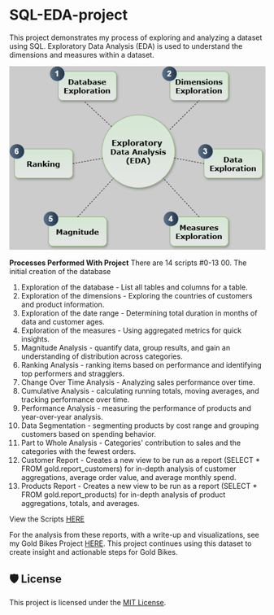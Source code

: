 # SQL-EDA-project

This project demonstrates my process of exploring and analyzing a dataset using SQL. Exploratory Data Analysis (EDA) is used to understand the dimensions and measures within a dataset. 

![alt text](https://github.com/nathandavis8/SQL-EDA-project/blob/main/EDA%20Diagram.drawio.png?raw=true)

**Processes Performed With Project**
There are 14 scripts #0-13
00. The initial creation of the database
01. Exploration of the database - List all tables and columns for a table.
02. Exploration of the dimensions - Exploring the countries of customers and product information.
03. Exploration of the date range - Determining total duration in months of data and customer ages.
04. Exploration of the measures - Using aggregated metrics for quick insights.
05. Magnitude Analysis - quantify data, group results, and gain an understanding of distribution across categories.
06. Ranking Analysis - ranking items based on performance and identifying top performers and stragglers.
07. Change Over Time Analysis - Analyzing sales performance over time.
08. Cumulative Analysis - calculating running totals, moving averages, and tracking performance over time.
09. Performance Analysis - measuring the performance of products and year-over-year analysis.
10. Data Segmentation - segmenting products by cost range and grouping customers based on spending behavior.
11. Part to Whole Analysis - Categories' contribution to sales and the categories with the fewest orders.
12. Customer Report - Creates a new view to be run as a report (SELECT * FROM gold.report_customers) for in-depth analysis of customer aggregations, average order value, and average monthly spend.
13. Products Report - Creates a new view to be run as a report (SELECT * FROM gold.report_products) for in-depth analysis of product aggregations, totals, and averages.

View the Scripts [HERE](Scripts)

For the analysis from these reports, with a write-up and visualizations, see my Gold Bikes Project [HERE](). This project continues using this dataset to create insight and actionable steps for Gold Bikes.

## 🛡️ License

This project is licensed under the [MIT License](LICENSE).
